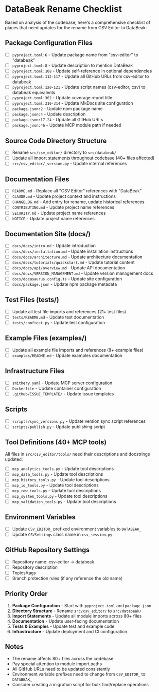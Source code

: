 # DataBeak Rename Checklist

Based on analysis of the codebase, here's a comprehensive checklist of places that need updates for the rename from CSV Editor to DataBeak:

## Package Configuration Files

- [ ] `pyproject.toml:6` - Update package name from "csv-editor" to "databeak"
- [ ] `pyproject.toml:8` - Update description to mention DataBeak
- [ ] `pyproject.toml:108` - Update self-reference in optional dependencies
- [ ] `pyproject.toml:112-117` - Update all GitHub URLs from csv-editor to databeak
- [ ] `pyproject.toml:120-121` - Update script names (csv-editor, csv) to databeak equivalents
- [ ] `pyproject.toml:302` - Update coverage report title
- [ ] `pyproject.toml:310-314` - Update MkDocs site configuration
- [ ] `package.json:2` - Update npm package name
- [ ] `package.json:4` - Update description
- [ ] `package.json:17-24` - Update all GitHub URLs
- [ ] `package.json:46` - Update MCP module path if needed

## Source Code Directory Structure

- [ ] Rename `src/csv_editor/` directory to `src/databeak/`
- [ ] Update all import statements throughout codebase (40+ files affected)
- [ ] `src/csv_editor/_version.py` - Update internal references

## Documentation Files

- [ ] `README.md` - Replace all "CSV Editor" references with "DataBeak"
- [ ] `CLAUDE.md` - Update project context and instructions
- [ ] `CHANGELOG.md` - Add entry for rename, update historical references
- [ ] `CONTRIBUTING.md` - Update project name references
- [ ] `SECURITY.md` - Update project name references
- [ ] `NOTICE` - Update project name references

## Documentation Site (docs/)

- [ ] `docs/docs/intro.md` - Update introduction
- [ ] `docs/docs/installation.md` - Update installation instructions
- [ ] `docs/docs/architecture.md` - Update architecture documentation
- [ ] `docs/docs/tutorials/quickstart.md` - Update tutorial content
- [ ] `docs/docs/api/overview.md` - Update API documentation
- [ ] `docs/docs/VERSION_MANAGEMENT.md` - Update version management docs
- [ ] `docs/docusaurus.config.ts` - Update site configuration
- [ ] `docs/package.json` - Update npm package metadata

## Test Files (tests/)

- [ ] Update all test file imports and references (21+ test files)
- [ ] `tests/README.md` - Update test documentation
- [ ] `tests/conftest.py` - Update test configuration

## Example Files (examples/)

- [ ] Update all example file imports and references (8+ example files)
- [ ] `examples/README.md` - Update examples documentation

## Infrastructure Files

- [ ] `smithery.yaml` - Update MCP server configuration
- [ ] `Dockerfile` - Update container configuration
- [ ] `.github/ISSUE_TEMPLATE/` - Update issue templates

## Scripts

- [ ] `scripts/sync_versions.py` - Update version sync script references
- [ ] `scripts/publish.py` - Update publishing script

## Tool Definitions (40+ MCP tools)

All files in `src/csv_editor/tools/` need their descriptions and docstrings updated:

- [ ] `mcp_analytics_tools.py` - Update tool descriptions
- [ ] `mcp_data_tools.py` - Update tool descriptions
- [ ] `mcp_history_tools.py` - Update tool descriptions
- [ ] `mcp_io_tools.py` - Update tool descriptions
- [ ] `mcp_row_tools.py` - Update tool descriptions
- [ ] `mcp_system_tools.py` - Update tool descriptions
- [ ] `mcp_validation_tools.py` - Update tool descriptions

## Environment Variables

- [ ] Update `CSV_EDITOR_` prefixed environment variables to `DATABEAK_`
- [ ] Update `CSVSettings` class name in `csv_session.py`

## GitHub Repository Settings

- [ ] Repository name: csv-editor → databeak
- [ ] Repository description
- [ ] Topics/tags
- [ ] Branch protection rules (if any reference the old name)

## Priority Order

1. **Package Configuration** - Start with `pyproject.toml` and `package.json`
2. **Directory Structure** - Rename `src/csv_editor/` to `src/databeak/`
3. **Import Statements** - Update all module imports across 80+ files
4. **Documentation** - Update user-facing documentation
5. **Tests & Examples** - Update test and example code
6. **Infrastructure** - Update deployment and CI configuration

## Notes

- The rename affects 80+ files across the codebase
- Pay special attention to module import paths
- All GitHub URLs need to be updated consistently
- Environment variable prefixes need to change from `CSV_EDITOR_` to `DATABEAK_`
- Consider creating a migration script for bulk find/replace operations
